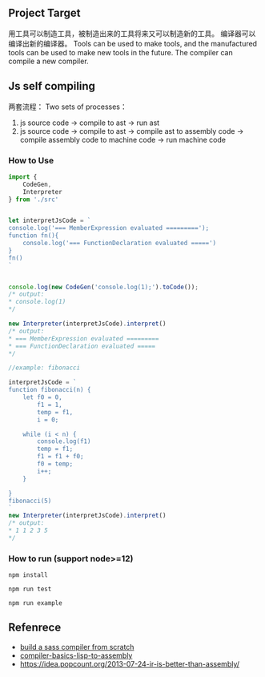 ## Project Target

用工具可以制造工具，被制造出来的工具将来又可以制造新的工具。
编译器可以编译出新的编译器。
Tools can be used to make tools, and the manufactured tools can be used to make new tools in the future.
The compiler can compile a new compiler.
## Js self compiling

两套流程：
Two sets of processes：

1. js source code -> compile to ast -> run ast
2. js source code -> compile to ast -> compile ast to assembly code -> compile assembly code to machine code -> run machine code

### How to Use

```ts
import { 
    CodeGen,
    Interpreter 
} from './src'


let interpretJsCode = `
console.log('=== MemberExpression evaluated =========');
function fn(){
    console.log('=== FunctionDeclaration evaluated =====')
}
fn()
`


console.log(new CodeGen('console.log(1);').toCode());
/* output: 
* console.log(1)
*/

new Interpreter(interpretJsCode).interpret()
/* output:
* === MemberExpression evaluated =========
* === FunctionDeclaration evaluated =====
*/

//example: fibonacci

interpretJsCode = `
function fibonacci(n) {
    let f0 = 0,
        f1 = 1,
        temp = f1,
        i = 0;

    while (i < n) {
        console.log(f1)
        temp = f1;
        f1 = f1 + f0;
        f0 = temp;
        i++;
    }

}
fibonacci(5)
`
new Interpreter(interpretJsCode).interpret()
/* output:
* 1 1 2 3 5
*/
```

### How to run (support node>=12)
```
npm install
```

```
npm run test
```

```
npm run example
```
## Refenrece

* [build a sass compiler from scratch](https://github.com/wizardpisces/tiny-sass-compiler)
* [compiler-basics-lisp-to-assembly](https://notes.eatonphil.com/compiler-basics-lisp-to-assembly.html)
* https://idea.popcount.org/2013-07-24-ir-is-better-than-assembly/
